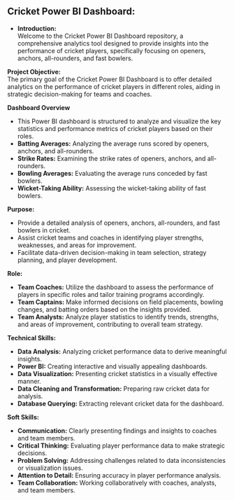 ## Cricket Power BI Dashboard:

- **Introduction:** <br/>
Welcome to the Cricket Power BI Dashboard repository, a comprehensive analytics tool designed to provide insights into the performance of cricket players, specifically focusing on openers, anchors, all-rounders, and fast bowlers.

**Project Objective:** <br/>
The primary goal of the Cricket Power BI Dashboard is to offer detailed analytics on the performance of cricket players in different roles, aiding in strategic decision-making for teams and coaches.

**Dashboard Overview** <br/>
- This Power BI dashboard is structured to analyze and visualize the key statistics and performance metrics of cricket players based on their roles. <br/>
- **Batting Averages:** Analyzing the average runs scored by openers, anchors, and all-rounders. <br/>
- **Strike Rates:** Examining the strike rates of openers, anchors, and all-rounders. <br/>
- **Bowling Averages:** Evaluating the average runs conceded by fast bowlers. <br/>
- **Wicket-Taking Ability:** Assessing the wicket-taking ability of fast bowlers. <br/>

**Purpose:** <br/>
- Provide a detailed analysis of openers, anchors, all-rounders, and fast bowlers in cricket.<br/>
- Assist cricket teams and coaches in identifying player strengths, weaknesses, and areas for improvement.<br/>
- Facilitate data-driven decision-making in team selection, strategy planning, and player development.<br/>

**Role:** <br />
- **Team Coaches:** Utilize the dashboard to assess the performance of players in specific roles and tailor training programs accordingly.<br/>
- **Team Captains:** Make informed decisions on field placements, bowling changes, and batting orders based on the insights provided.<br/>
- **Team Analysts:** Analyze player statistics to identify trends, strengths, and areas of improvement, contributing to overall team strategy.<br/>

**Technical Skills:** <br/>
- **Data Analysis:** Analyzing cricket performance data to derive meaningful insights.<br/>
- **Power BI:** Creating interactive and visually appealing dashboards.<br/>
- **Data Visualization:** Presenting cricket statistics in a visually effective manner.<br/>
- **Data Cleaning and Transformation:** Preparing raw cricket data for analysis.<br/>
- **Database Querying:** Extracting relevant cricket data for the dashboard.<br/>

**Soft Skills:** <br/>
- **Communication:** Clearly presenting findings and insights to coaches and team members.<br/>
- **Critical Thinking:** Evaluating player performance data to make strategic decisions.<br/>
- **Problem Solving:** Addressing challenges related to data inconsistencies or visualization issues.<br/>
- **Attention to Detail:** Ensuring accuracy in player performance analysis.<br/>
- **Team Collaboration:** Working collaboratively with coaches, analysts, and team members.<br/>
